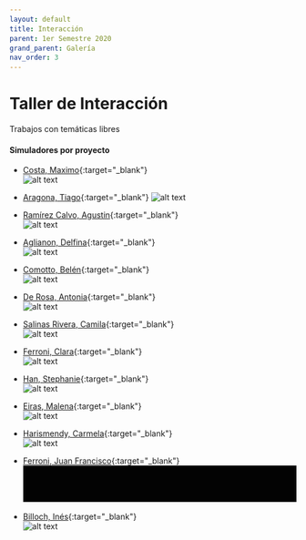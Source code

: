 ```yaml
---
layout: default
title: Interacción
parent: 1er Semestre 2020
grand_parent: Galería
nav_order: 3
---
```


# Taller de Interacción

Trabajos con temáticas libres  

#### Simuladores por proyecto

- [Costa, Maximo](http://udesa.cristianreynaga.com/simuladorlab/2020/1semestre/interaccion/costamaximo.html){:target="_blank"}  
![alt text](/assets/gifs/costa.gif "Costa")

- [Aragona, Tiago](http://udesa.cristianreynaga.com/simuladorlab/2020/1semestre/interaccion/aragonatiago.html){:target="_blank"}
![alt text](/assets/gifs/aragona.gif "Aragona")  

- [Ramírez Calvo, Agustin](http://udesa.cristianreynaga.com/simuladorlab/2020/1semestre/interaccion/ramirezcalvoagustin.html){:target="_blank"}  
![alt text](/assets/gifs/ramirezcalvo.gif "Ramírez Calvo")

- [Aglianon, Delfina](http://udesa.cristianreynaga.com/simuladorlab/2020/1semestre/interaccion/aglianondelfina.html){:target="_blank"}  
![alt text](/assets/gifs/aglianon.gif "Aglianon")

- [Comotto, Belén](http://udesa.cristianreynaga.com/simuladorlab/2020/1semestre/interaccion/comottobelen.html){:target="_blank"}  
![alt text](/assets/gifs/comotto.gif "Comotto")

- [De Rosa, Antonia](http://udesa.cristianreynaga.com/simuladorlab/2020/1semestre/interaccion/derosaantonia.html){:target="_blank"}  
![alt text](/assets/gifs/derosa.gif "De Rosa")

- [Salinas Rivera, Camila](http://udesa.cristianreynaga.com/simuladorlab/2020/1semestre/interaccion/salinasriveracamila.html){:target="_blank"}  
![alt text](/assets/gifs/salinasrivera.gif "Salinas Rivera")

- [Ferroni, Clara](http://udesa.cristianreynaga.com/simuladorlab/2020/1semestre/interaccion/ferroniclara.html){:target="_blank"}  
![alt text](/assets/gifs/ferroniclara.gif "Ferroni Clara")

- [Han, Stephanie](http://udesa.cristianreynaga.com/simuladorlab/2020/1semestre/interaccion/hanstephanie.html){:target="_blank"}  
![alt text](/assets/gifs/han.gif "Han")

- [Eiras, Malena](http://udesa.cristianreynaga.com/simuladorlab/2020/1semestre/interaccion/eirasmalena.html){:target="_blank"}  
![alt text](/assets/gifs/eiras.gif "Eiras")

- [Harismendy, Carmela](http://udesa.cristianreynaga.com/simuladorlab/2020/1semestre/interaccion/harismendycarmela.html){:target="_blank"}  
![alt text](/assets/gifs/harismendy.gif "Harismendy")

- [Ferroni, Juan Francisco](http://udesa.cristianreynaga.com/simuladorlab/2020/1semestre/interaccion/ferronijuanfrancisco.html){:target="_blank"}  
![alt text](/assets/gifs/ferronifrancisco.gif "Ferroni Juan Francisco")

- [Billoch, Inés](http://udesa.cristianreynaga.com/simuladorlab/2020/1semestre/interaccion/billochines.html){:target="_blank"}  
![alt text](/assets/gifs/billochines.gif "Billoch")
